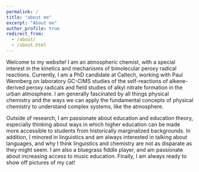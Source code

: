 ```yaml
---
permalink: /
title: "about me"
excerpt: "About me"
author_profile: true
redirect_from: 
  - /about/
  - /about.html
---
```


Welcome to my website! I am an atmospheric chemist, with a special interest in the kinetics and mechanisms of bimolecular peroxy radical reactions. Currently, I am a PhD candidate at Caltech, working with Paul Wennberg on laboratory GC-CIMS studies of the self-reactions of alkene-derived peroxy radicals and field studies of alkyl nitrate formation in the urban atmosphere. I am generally fascinated by all things physical chemistry and the ways we can apply the fundamental concepts of physical chemistry to understand complex systems, like the atmosphere. 

Outside of research, I am passionate about education and education theory, especially thinking about ways in which higher education can be made more accessible to students from historically marginalized backgrounds. In addition, I minored in linguistics and am always interested in talking about languages, and why I think linguistics and chemistry are not as disparate as they might seem. I am also a bluegrass fiddle player, and am passionate about increasing access to music education. Finally, I am always ready to show off pictures of my cat!  


